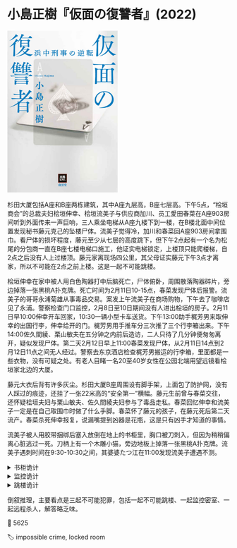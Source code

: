 # 小島正樹『仮面の復讐者』(2022)

<img src=images/2022_cover.jpg width=250/>

杉田大厦包括A座和B座两栋建筑，其中A座九层高，B座七层高。下午5点，“桧垣商会”的总裁夫妇桧垣伸幸、桧垣流美子与供应商加川、员工愛田春菜在A座903房间听到外面传来一声巨响，三人乘坐电梯从A座九楼下到一楼，在B楼北面中间位置发现秘书藤元克己的坠楼尸体。流美子觉得冷，加川和春菜回A座903房间拿围巾。看尸体的损坏程度，藤元至少从七层的高度跳下，但下午2点起有一个名为松尾的分包商一直在B座七楼电梯口施工，他证实电梯锁定，上楼顶只能爬楼梯，自2点之后没有人上过楼顶。藤元家离现场四公里，其父母证实藤元下午3点才离家，所以不可能在2点之前上楼。这是一起不可能跳楼。

桧垣伸幸在家中被人用白色陶器打中后脑死亡，尸体俯卧，周围散落陶器碎片，旁边掉落一张黑桃A扑克牌。死亡时间为2月11日10-15点，春菜发现尸体后报警。流美子的哥哥永浦菊雄从事毒品交易。案发上午流美子在商场购物，下午去了咖啡店见了永浦。警察检查门口监控，2月8日至10日期间没有人进出桧垣的房子。2月11日早10:00伸幸开车回家，10:30一辆小型卡车送货。下午13:00助手梶芳男来取伸幸的出国行李，伸幸给开的门。梶芳男用手推车分三次推了三个行李箱出来。下午14:00佐久間綾、栗山敏夫在五分钟之内前后造访，二人只待了几分钟便匆匆离开，疑似发现尸体。第二天2月12日早上11:00春菜发现尸体，从2月11日14点到2月12日11点之间无人经过。警察去东京酒店检查梶芳男搬运的行李箱，里面都是一些衣物，没有可疑之处。有老人目睹一名20至40岁女性在公园北端用望远镜看桧垣家北边的大厦。

藤元大衣后背有许多灰尘。杉田大厦B座周围设有脚手架，上面包了防护网，没有人踩过的痕迹，还挂了一张22米高的“安全第一”横幅。藤元生前曾与春菜交往，还怀疑桧垣夫妇与栗山敏夫、佐久間綾夫妇参与了毒品走私。春菜回忆伸幸和流美子一定是在自己取围巾时做了什么手脚。春菜怀了藤元的孩子，在藤元死后第二天流产。春菜杀死伸幸报复，说漏嘴提到凶器是花瓶，这是只有凶手才知道的事情。

流美子被人用胶带捆绑后塞入放倒在地上的书柜里，胸口被刀刺入，但因为稍稍偏离心脏逃过一死。刀柄上有一个木雕小猫，旁边地板上掉落一张黑桃A扑克牌。流美子遇刺时间在9:30-10:30之间，其婆婆たつ江在11:00发现流美子遭遇不测。

<details><summary>书柜诡计</summary>
凶手给流美子服下安眠药，用胶带捆绑后固定在书柜里，使其无法移动。凶手把刀架在上方的空调面板上，设置定时装置，到点面板打开，刀坠落后刺中下方的流美子心口，但因流美子稍有移动未能将其杀死。
</details>

<details><summary>监控诡计</summary>
2月11日清晨春菜进入伸幸的汽车后备箱。伸幸开车回家，后备箱一直在监控镜头里。春菜等送货卡车出现挡住后备箱的空隙，打开后备箱出来，躲进桧垣家。伸幸给梶芳男开门，梶芳男装车，春菜用花瓶打死伸幸，拿出第三个行李箱中的物品，自己钻进第三个行李箱，被梶芳男搬入酒店。第二天春菜回到桧垣家，将第三个行李箱中的物品收拾好，随后报警。
</details>

<details><summary>跳楼诡计</summary>
桧垣夫妇联手杀死藤元。他们把一条长绳的一端绑在A座903室的卧室，从窗户扔扔出去，另一端系在B座脚手架上挂着的横幅底部。他们在A座903室拉绳子，把横幅拉起来形成一个滑梯，把服药睡着的藤元从横幅上滑下去，待藤元快到对面的时候松手，使其坠落在B座附近。他们让春菜去拿围巾是因为要把横幅下端系回到脚手架上，藤元尸体背部有许多灰尘是因在横幅上滑行时留下。（伏线：春菜进入A座903室时在走廊看到一点泥土。）
</details>

倒叙推理，主要看点是三起不可能犯罪，包括一起不可能跳楼、一起监控密室、一起远程杀人，解答略乏味。

:link: 5625

:label: impossible crime, locked room
